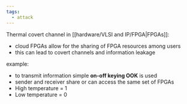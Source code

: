 ```yaml
---
tags:
  - attack
---
```


Thermal covert channel in [[hardware/VLSI and IP/FPGA|FPGAs]]:
- cloud FPGAs allow for the sharing of FPGA resources among users
- this can lead to covert channels and information leakage

example:
- to transmit information simple **on-off keying OOK** is used
- sender and receiver share or can access the same set of FPGAs
- High temperature = 1
- Low temperature = 0

